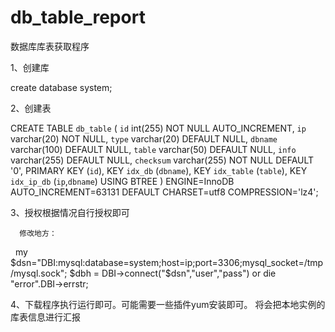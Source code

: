 # db_table_report
数据库库表获取程序

1、创建库

create database system;

2、创建表

CREATE TABLE `db_table` (
  `id` int(255) NOT NULL AUTO_INCREMENT,
  `ip` varchar(20) NOT NULL,
  `type` varchar(20) DEFAULT NULL,
  `dbname` varchar(100) DEFAULT NULL,
  `table` varchar(50) DEFAULT NULL,
  `info` varchar(255) DEFAULT NULL,
  `checksum` varchar(255) NOT NULL DEFAULT '0',
  PRIMARY KEY (`id`),
  KEY `idx_db` (`dbname`),
  KEY `idx_table` (`table`),
  KEY `idx_ip_db` (`ip`,`dbname`) USING BTREE
) ENGINE=InnoDB AUTO_INCREMENT=63131 DEFAULT CHARSET=utf8 COMPRESSION='lz4';


3、授权根据情况自行授权即可

	  修改地方：
    my $dsn="DBI:mysql:database=system;host=ip;port=3306;mysql_socket=/tmp/mysql.sock";
	  $dbh = DBI->connect("$dsn","user","pass") or die "error".DBI->errstr;

4、下载程序执行运行即可。可能需要一些插件yum安装即可。
将会把本地实例的库表信息进行汇报
